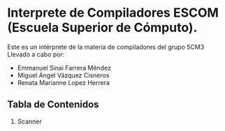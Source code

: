 # Interprete de Compiladores ESCOM (Escuela Superior de Cómputo).

Este es un intérprete de la materia de compiladores del grupo 5CM3 Llevado a cabo por:
- Emmanuel Sinai Farrera Méndez 
- Miguel Ángel Vázquez Cisneros
- Renata Marianne Lopez Herrera

## Tabla de Contenidos

1. Scanner
